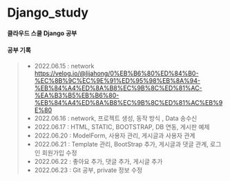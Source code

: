 # Django_study
#### 클라우드 스쿨 Django 공부
#### 공부 기록
> - 2022.06.15 : network https://velog.io/@lijahong/0%EB%B6%80%ED%84%B0-%EC%8B%9C%EC%9E%91%ED%95%98%EB%8A%94-%EB%84%A4%ED%8A%B8%EC%9B%8C%ED%81%AC-%EA%B3%B5%EB%B6%80-%EB%84%A4%ED%8A%B8%EC%9B%8C%ED%81%AC%EB%9E%80
> - 2022.06.16 : network, 프로젝트 생성, 동작 방식 , Data 송수신
> - 2022.06.17 : HTML, STATIC, BOOTSTRAP, DB 연동, 게시판 예제
> - 2022.06.20 : ModelForm, 사용자 관리, 게시글과 사용자 관계
> - 2022.06.21 : Template 관리, BootStrap 추가, 게시글과 댓글 관계, 로그인 회원가입 수정
> - 2022.06.22 : 좋아요 추가, 댓글 추가, 게시글 추가
> - 2022.06.23 : Git 공부, private 정보 수정
